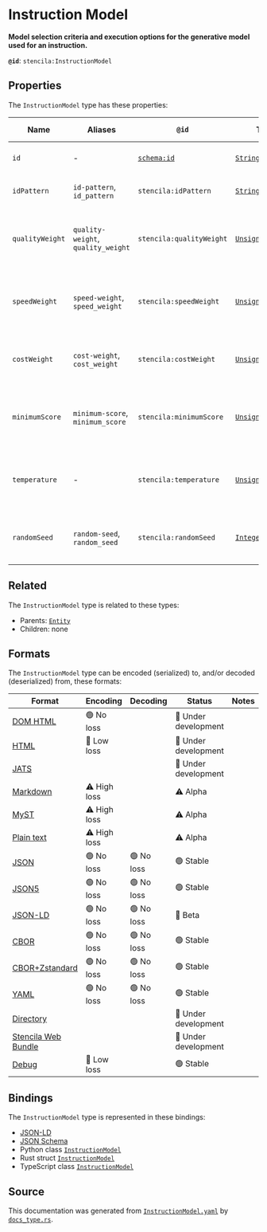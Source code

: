 # Instruction Model

**Model selection criteria and execution options for the generative model used for an instruction.**

**`@id`**: `stencila:InstructionModel`

## Properties

The `InstructionModel` type has these properties:

| Name            | Aliases                            | `@id`                                | Type                                                                                                               | Description                                            | Inherited from                                                                                   |
| --------------- | ---------------------------------- | ------------------------------------ | ------------------------------------------------------------------------------------------------------------------ | ------------------------------------------------------ | ------------------------------------------------------------------------------------------------ |
| `id`            | -                                  | [`schema:id`](https://schema.org/id) | [`String`](https://github.com/stencila/stencila/blob/main/docs/reference/schema/data/string.md)                    | The identifier for this item.                          | [`Entity`](https://github.com/stencila/stencila/blob/main/docs/reference/schema/other/entity.md) |
| `idPattern`     | `id-pattern`, `id_pattern`         | `stencila:idPattern`                 | [`String`](https://github.com/stencila/stencila/blob/main/docs/reference/schema/data/string.md)                    | A pattern to filter model ids by.                      | -                                                                                                |
| `qualityWeight` | `quality-weight`, `quality_weight` | `stencila:qualityWeight`             | [`UnsignedInteger`](https://github.com/stencila/stencila/blob/main/docs/reference/schema/data/unsigned-integer.md) | The relative weighting given to model quality (0-100). | -                                                                                                |
| `speedWeight`   | `speed-weight`, `speed_weight`     | `stencila:speedWeight`               | [`UnsignedInteger`](https://github.com/stencila/stencila/blob/main/docs/reference/schema/data/unsigned-integer.md) | The relative weighting given to model speed (0-100).   | -                                                                                                |
| `costWeight`    | `cost-weight`, `cost_weight`       | `stencila:costWeight`                | [`UnsignedInteger`](https://github.com/stencila/stencila/blob/main/docs/reference/schema/data/unsigned-integer.md) | The relative weighting given to model cost (0-100).    | -                                                                                                |
| `minimumScore`  | `minimum-score`, `minimum_score`   | `stencila:minimumScore`              | [`UnsignedInteger`](https://github.com/stencila/stencila/blob/main/docs/reference/schema/data/unsigned-integer.md) | The minimum score for models to be selected (0-100).   | -                                                                                                |
| `temperature`   | -                                  | `stencila:temperature`               | [`UnsignedInteger`](https://github.com/stencila/stencila/blob/main/docs/reference/schema/data/unsigned-integer.md) | The temperature option for model inference (0-100).    | -                                                                                                |
| `randomSeed`    | `random-seed`, `random_seed`       | `stencila:randomSeed`                | [`Integer`](https://github.com/stencila/stencila/blob/main/docs/reference/schema/data/integer.md)                  | The random seed used for the model (if possible)       | -                                                                                                |

## Related

The `InstructionModel` type is related to these types:

- Parents: [`Entity`](https://github.com/stencila/stencila/blob/main/docs/reference/schema/other/entity.md)
- Children: none

## Formats

The `InstructionModel` type can be encoded (serialized) to, and/or decoded (deserialized) from, these formats:

| Format                                                                                               | Encoding     | Decoding  | Status              | Notes |
| ---------------------------------------------------------------------------------------------------- | ------------ | --------- | ------------------- | ----- |
| [DOM HTML](https://github.com/stencila/stencila/blob/main/docs/reference/formats/dom.html.md)        | 🟢 No loss    |           | 🚧 Under development |       |
| [HTML](https://github.com/stencila/stencila/blob/main/docs/reference/formats/html.md)                | 🔷 Low loss   |           | 🚧 Under development |       |
| [JATS](https://github.com/stencila/stencila/blob/main/docs/reference/formats/jats.md)                |              |           | 🚧 Under development |       |
| [Markdown](https://github.com/stencila/stencila/blob/main/docs/reference/formats/markdown.md)        | ⚠️ High loss |           | ⚠️ Alpha            |       |
| [MyST](https://github.com/stencila/stencila/blob/main/docs/reference/formats/myst.md)                | ⚠️ High loss |           | ⚠️ Alpha            |       |
| [Plain text](https://github.com/stencila/stencila/blob/main/docs/reference/formats/text.md)          | ⚠️ High loss |           | ⚠️ Alpha            |       |
| [JSON](https://github.com/stencila/stencila/blob/main/docs/reference/formats/json.md)                | 🟢 No loss    | 🟢 No loss | 🟢 Stable            |       |
| [JSON5](https://github.com/stencila/stencila/blob/main/docs/reference/formats/json5.md)              | 🟢 No loss    | 🟢 No loss | 🟢 Stable            |       |
| [JSON-LD](https://github.com/stencila/stencila/blob/main/docs/reference/formats/jsonld.md)           | 🟢 No loss    | 🟢 No loss | 🔶 Beta              |       |
| [CBOR](https://github.com/stencila/stencila/blob/main/docs/reference/formats/cbor.md)                | 🟢 No loss    | 🟢 No loss | 🟢 Stable            |       |
| [CBOR+Zstandard](https://github.com/stencila/stencila/blob/main/docs/reference/formats/cbor.zstd.md) | 🟢 No loss    | 🟢 No loss | 🟢 Stable            |       |
| [YAML](https://github.com/stencila/stencila/blob/main/docs/reference/formats/yaml.md)                | 🟢 No loss    | 🟢 No loss | 🟢 Stable            |       |
| [Directory](https://github.com/stencila/stencila/blob/main/docs/reference/formats/directory.md)      |              |           | 🚧 Under development |       |
| [Stencila Web Bundle](https://github.com/stencila/stencila/blob/main/docs/reference/formats/swb.md)  |              |           | 🚧 Under development |       |
| [Debug](https://github.com/stencila/stencila/blob/main/docs/reference/formats/debug.md)              | 🔷 Low loss   |           | 🟢 Stable            |       |

## Bindings

The `InstructionModel` type is represented in these bindings:

- [JSON-LD](https://stencila.org/InstructionModel.jsonld)
- [JSON Schema](https://stencila.org/InstructionModel.schema.json)
- Python class [`InstructionModel`](https://github.com/stencila/stencila/blob/main/python/python/stencila/types/instruction_model.py)
- Rust struct [`InstructionModel`](https://github.com/stencila/stencila/blob/main/rust/schema/src/types/instruction_model.rs)
- TypeScript class [`InstructionModel`](https://github.com/stencila/stencila/blob/main/ts/src/types/InstructionModel.ts)

## Source

This documentation was generated from [`InstructionModel.yaml`](https://github.com/stencila/stencila/blob/main/schema/InstructionModel.yaml) by [`docs_type.rs`](https://github.com/stencila/stencila/blob/main/rust/schema-gen/src/docs_type.rs).
